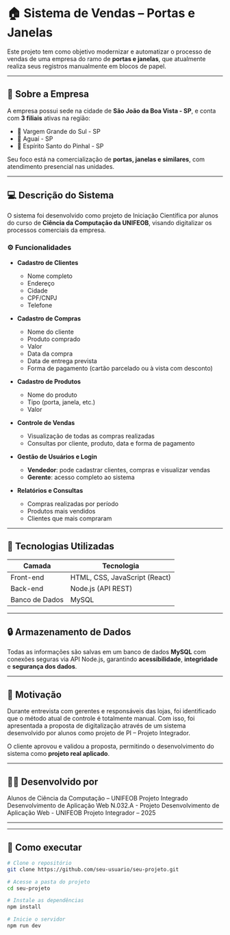 # 🏠 Sistema de Vendas – Portas e Janelas

Este projeto tem como objetivo modernizar e automatizar o processo de vendas de uma empresa do ramo de **portas e janelas**, que atualmente realiza seus registros manualmente em blocos de papel.

---

## 🏢 Sobre a Empresa

A empresa possui sede na cidade de **São João da Boa Vista - SP**, e conta com **3 filiais** ativas na região:

- 📍 Vargem Grande do Sul - SP  
- 📍 Aguaí - SP  
- 📍 Espírito Santo do Pinhal - SP  

Seu foco está na comercialização de **portas, janelas e similares**, com atendimento presencial nas unidades.

---

## 💻 Descrição do Sistema

O sistema foi desenvolvido como projeto de Iniciação Científica por alunos do curso de **Ciência da Computação da UNIFEOB**, visando digitalizar os processos comerciais da empresa.

### ⚙️ Funcionalidades

- **Cadastro de Clientes**
  - Nome completo
  - Endereço
  - Cidade
  - CPF/CNPJ
  - Telefone

- **Cadastro de Compras**
  - Nome do cliente
  - Produto comprado
  - Valor
  - Data da compra
  - Data de entrega prevista
  - Forma de pagamento (cartão parcelado ou à vista com desconto)

- **Cadastro de Produtos**
  - Nome do produto
  - Tipo (porta, janela, etc.)
  - Valor

- **Controle de Vendas**
  - Visualização de todas as compras realizadas
  - Consultas por cliente, produto, data e forma de pagamento

- **Gestão de Usuários e Login**
  - **Vendedor**: pode cadastrar clientes, compras e visualizar vendas
  - **Gerente**: acesso completo ao sistema

- **Relatórios e Consultas**
  - Compras realizadas por período
  - Produtos mais vendidos
  - Clientes que mais compraram

---

## 🧱 Tecnologias Utilizadas

| Camada     | Tecnologia                       |
|------------|----------------------------------|
| Front-end  | HTML, CSS, JavaScript (React)    |
| Back-end   | Node.js (API REST)               |
| Banco de Dados | MySQL                        |

---

## 🔒 Armazenamento de Dados

Todas as informações são salvas em um banco de dados **MySQL** com conexões seguras via API Node.js, garantindo **acessibilidade**, **integridade** e **segurança dos dados**.

---

## 🎯 Motivação

Durante entrevista com gerentes e responsáveis das lojas, foi identificado que o método atual de controle é totalmente manual. Com isso, foi apresentada a proposta de digitalização através de um sistema desenvolvido por alunos como projeto de PI – Projeto Integrador.

O cliente aprovou e validou a proposta, permitindo o desenvolvimento do sistema como **projeto real aplicado**.

---

## 👨‍💻 Desenvolvido por

Alunos de Ciência da Computação – UNIFEOB 
Projeto Integrado Desenvolvimento de Aplicação Web
N.032.A - Projeto Desenvolvimento de Aplicação Web - UNIFEOB
Projeto Integrador – 2025

---

---

## 🚀 Como executar

```bash
# Clone o repositório
git clone https://github.com/seu-usuario/seu-projeto.git

# Acesse a pasta do projeto
cd seu-projeto

# Instale as dependências
npm install

# Inicie o servidor
npm run dev

 
